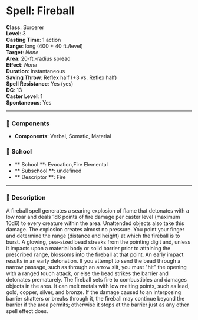 
# Spell: Fireball
**Class**: Sorcerer  
**Level**: 3  
**Casting Time**: 1 action  
**Range**: long (400 + 40 ft./level)  
**Target**: _None_  
**Area**: 20-ft.-radius spread  
**Effect**: _None_  
**Duration**: instantaneous  
**Saving Throw**: Reflex half (+3 vs. Reflex half)  
**Spell Resistance**: Yes (yes)  
**DC**: 13  
**Caster Level**: 1  
**Spontaneous**: Yes

---

### 🔮 Components
- **Components**: Verbal, Somatic, Material

### 🏫 School
- ** School **: Evocation,Fire Elemental
- ** Subschool **: undefined
- ** Descriptor **: Fire
---

### 📜 Description
A fireball spell generates a searing explosion of flame that detonates with a low roar and deals 1d6 points of fire damage per caster level (maximum 10d6) to every creature within the area. Unattended objects also take this damage. The explosion creates almost no pressure. You point your finger and determine the range (distance and height) at which the fireball is to burst. A glowing, pea-sized bead streaks from the pointing digit and, unless it impacts upon a material body or solid barrier prior to attaining the prescribed range, blossoms into the fireball at that point. An early impact results in an early detonation. If you attempt to send the bead through a narrow passage, such as through an arrow slit, you must "hit" the opening with a ranged touch attack, or else the bead strikes the barrier and detonates prematurely. The fireball sets fire to combustibles and damages objects in the area. It can melt metals with low melting points, such as lead, gold, copper, silver, and bronze. If the damage caused to an interposing barrier shatters or breaks through it, the fireball may continue beyond the barrier if the area permits; otherwise it stops at the barrier just as any other spell effect does.
